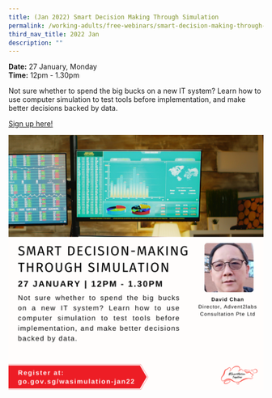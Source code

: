 ```yaml
---
title: (Jan 2022) Smart Decision Making Through Simulation
permalink: /working-adults/free-webinars/smart-decision-making-through-simulation-jan2022/
third_nav_title: 2022 Jan
description: ""
---
```






**Date:** 27 January, Monday
<br> **Time:** 12pm - 1.30pm

Not sure whether to spend the big bucks on a new IT system? Learn how to use computer simulation to test tools before implementation, and make better decisions backed by data.

[Sign up here!](https://zoom.us/webinar/register/2516393876162/WN_SwLZOWhfRxqbbGcI-cNeuA)

![SNT Adults 27 Jan](/images/27-jan-wa.png)